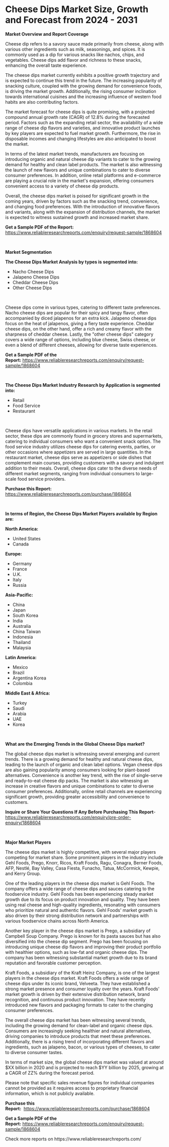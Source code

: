 <p><h1>Cheese Dips Market Size, Growth and Forecast from 2024 - 2031</h1></p><p><strong>Market Overview and Report Coverage</strong></p>
<p><p>Cheese dip refers to a savory sauce made primarily from cheese, along with various other ingredients such as milk, seasonings, and spices. It is commonly used as a dip for various snacks like nachos, chips, and vegetables. Cheese dips add flavor and richness to these snacks, enhancing the overall taste experience.</p><p>The cheese dips market currently exhibits a positive growth trajectory and is expected to continue this trend in the future. The increasing popularity of snacking culture, coupled with the growing demand for convenience foods, is driving the market growth. Additionally, the rising consumer inclination towards international cuisines and the increasing influence of western food habits are also contributing factors.</p><p>The market forecast for cheese dips is quite promising, with a projected compound annual growth rate (CAGR) of 12.8% during the forecasted period. Factors such as the expanding retail sector, the availability of a wide range of cheese dip flavors and varieties, and innovative product launches by key players are expected to fuel market growth. Furthermore, the rise in disposable incomes and changing lifestyles are also anticipated to boost the market.</p><p>In terms of the latest market trends, manufacturers are focusing on introducing organic and natural cheese dip variants to cater to the growing demand for healthy and clean label products. The market is also witnessing the launch of new flavors and unique combinations to cater to diverse consumer preferences. In addition, online retail platforms and e-commerce are playing a crucial role in the market's expansion, offering consumers convenient access to a variety of cheese dip products.</p><p>Overall, the cheese dips market is poised for significant growth in the coming years, driven by factors such as the snacking trend, convenience, and changing food preferences. With the introduction of innovative flavors and variants, along with the expansion of distribution channels, the market is expected to witness sustained growth and increased market share.</p></p>
<p><strong>Get a Sample PDF of the Report:</strong> <a href="https://www.reliableresearchreports.com/enquiry/request-sample/1868604">https://www.reliableresearchreports.com/enquiry/request-sample/1868604</a></p>
<p>&nbsp;</p>
<p><strong>Market Segmentation</strong></p>
<p><strong>The Cheese Dips Market Analysis by types is segmented into:</strong></p>
<p><ul><li>Nacho Cheese Dips</li><li>Jalapeno Cheese Dips</li><li>Cheddar Cheese Dips</li><li>Other Cheese Dips</li></ul></p>
<p>&nbsp;</p>
<p><p>Cheese dips come in various types, catering to different taste preferences. Nacho cheese dips are popular for their spicy and tangy flavor, often accompanied by diced jalapenos for an extra kick. Jalapeno cheese dips focus on the heat of jalapenos, giving a fiery taste experience. Cheddar cheese dips, on the other hand, offer a rich and creamy flavor with the sharpness of cheddar cheese. Lastly, the "other cheese dips" category covers a wide range of options, including blue cheese, Swiss cheese, or even a blend of different cheeses, allowing for diverse taste experiences.</p></p>
<p><strong>Get a Sample PDF of the Report:</strong>&nbsp;<a href="https://www.reliableresearchreports.com/enquiry/request-sample/1868604">https://www.reliableresearchreports.com/enquiry/request-sample/1868604</a></p>
<p>&nbsp;</p>
<p><strong>The Cheese Dips Market Industry Research by Application is segmented into:</strong></p>
<p><ul><li>Retail</li><li>Food Service</li><li>Restaurant</li></ul></p>
<p>&nbsp;</p>
<p><p>Cheese dips have versatile applications in various markets. In the retail sector, these dips are commonly found in grocery stores and supermarkets, catering to individual consumers who want a convenient snack option. The food service industry utilizes cheese dips for catering events, parties, or other occasions where appetizers are served in large quantities. In the restaurant market, cheese dips serve as appetizers or side dishes that complement main courses, providing customers with a savory and indulgent addition to their meals. Overall, cheese dips cater to the diverse needs of different market segments, ranging from individual consumers to large-scale food service providers.</p></p>
<p><strong>Purchase this Report:</strong>&nbsp; <a href="https://www.reliableresearchreports.com/purchase/1868604">https://www.reliableresearchreports.com/purchase/1868604</a></p>
<p>&nbsp;</p>
<p><strong>In terms of Region, the Cheese Dips Market Players available by Region are:</strong></p>
<p>
    <p> <strong> North America: </strong>
        <ul>
            <li>United States</li>
            <li>Canada</li>
        </ul>
        </p> 
    <p> <strong> Europe: </strong>
        <ul>
            <li>Germany</li>
            <li>France</li>
            <li>U.K.</li>
            <li>Italy</li>
            <li>Russia</li>
        </ul>
        </p> 
    <p> <strong> Asia-Pacific: </strong>
        <ul>
            <li>China</li>
            <li>Japan</li>
            <li>South Korea</li>
            <li>India</li>
            <li>Australia</li>
            <li>China Taiwan</li>
            <li>Indonesia</li>
            <li>Thailand</li>
            <li>Malaysia</li>
        </ul>
        </p> 
    <p> <strong> Latin America: </strong>
        <ul>
            <li>Mexico</li>
            <li>Brazil</li>
            <li>Argentina Korea</li>
            <li>Colombia</li>
        </ul>
        </p> 
    <p> <strong> Middle East & Africa: </strong>
        <ul>
            <li>Turkey</li>
            <li>Saudi</li>
            <li>Arabia</li>
            <li>UAE</li>
            <li>Korea</li>
        </ul>
    </p>
    </p>
<p>&nbsp;</p>
<p><strong>What are the Emerging Trends in the Global Cheese Dips market?</strong></p>
<p><p>The global cheese dips market is witnessing several emerging and current trends. There is a growing demand for healthy and natural cheese dips, leading to the launch of organic and clean label options. Vegan cheese dips are also gaining popularity among consumers looking for plant-based alternatives. Convenience is another key trend, with the rise of single-serve and ready-to-eat cheese dip packs. The market is also witnessing an increase in creative flavors and unique combinations to cater to diverse consumer preferences. Additionally, online retail channels are experiencing significant growth, providing greater accessibility and convenience to customers.</p></p>
<p><strong>Inquire or Share Your Questions If Any Before Purchasing This Report</strong>- <a href="https://www.reliableresearchreports.com/enquiry/pre-order-enquiry/1868604">https://www.reliableresearchreports.com/enquiry/pre-order-enquiry/1868604</a></p>
<p>&nbsp;</p>
<p><strong>Major Market Players</strong></p>
<p><p>The cheese dips market is highly competitive, with several major players competing for market share. Some prominent players in the industry include Gehl Foods, Prego, Knorr, Ricos, Kraft Foods, Ragu, Conagra, Berner Foods, AFP, Nestlé, Bay Valley, Casa Fiesta, Funacho, Tatua, McCormick, Kewpie, and Kerry Group.</p><p>One of the leading players in the cheese dips market is Gehl Foods. The company offers a wide range of cheese dips and sauces catering to the foodservice industry. Gehl Foods has been experiencing steady market growth due to its focus on product innovation and quality. They have been using real cheese and high-quality ingredients, resonating with consumers who prioritize natural and authentic flavors. Gehl Foods' market growth is also driven by their strong distribution network and partnerships with various foodservice chains across North America.</p><p>Another key player in the cheese dips market is Prego, a subsidiary of Campbell Soup Company. Prego is known for its pasta sauces but has also diversified into the cheese dip segment. Prego has been focusing on introducing unique cheese dip flavors and improving their product portfolio with healthier options, such as low-fat and organic cheese dips. The company has been witnessing substantial market growth due to its brand reputation and favorable customer perception.</p><p>Kraft Foods, a subsidiary of the Kraft Heinz Company, is one of the largest players in the cheese dips market. Kraft Foods offers a wide range of cheese dips under its iconic brand, Velveeta. They have established a strong market presence and consumer loyalty over the years. Kraft Foods' market growth is driven by their extensive distribution network, brand recognition, and continuous product innovation. They have recently introduced new flavors and packaging formats to cater to the changing consumer preferences.</p><p>The overall cheese dips market has been witnessing several trends, including the growing demand for clean-label and organic cheese dips. Consumers are increasingly seeking healthier and natural alternatives, driving companies to introduce products that meet these preferences. Additionally, there is a rising trend of incorporating different flavors and ingredients, such as jalapeno, bacon, or various types of cheeses, to cater to diverse consumer tastes.</p><p>In terms of market size, the global cheese dips market was valued at around $XX billion in 2020 and is projected to reach $YY billion by 2025, growing at a CAGR of ZZ% during the forecast period.</p><p>Please note that specific sales revenue figures for individual companies cannot be provided as it requires access to proprietary financial information, which is not publicly available.</p></p>
<p><strong>Purchase this Report:</strong>&nbsp;&nbsp;<a href="https://www.reliableresearchreports.com/purchase/1868604">https://www.reliableresearchreports.com/purchase/1868604</a></p>
<p></p>
<p><strong>Get a Sample PDF of the Report:</strong>&nbsp;<a href="https://www.reliableresearchreports.com/enquiry/request-sample/1868604">https://www.reliableresearchreports.com/enquiry/request-sample/1868604</a></p>
<p>Check more reports on https://www.reliableresearchreports.com/</p>
